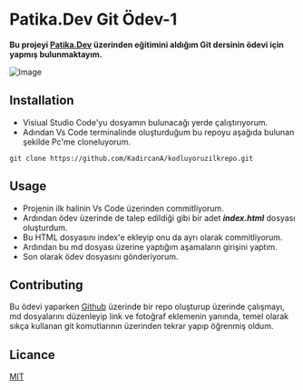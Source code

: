 # Patika.Dev Git Ödev-1

__Bu projeyi [Patika.Dev](https://app.patika.dev/) üzerinden eğitimini aldığım Git dersinin ödevi için yapmış bulunmaktayım.__

![Image](https://imgyukle.com/f/2022/05/19/RZxRwG.png)

## Installation

* Visiual Studio Code'yu dosyamın bulunacağı yerde çalıştırıyorum.
* Adından Vs Code terminalinde oluşturduğum bu repoyu aşağıda bulunan şekilde Pc'me cloneluyorum.

```
git clone https://github.com/KadircanA/kodluyoruzilkrepo.git
```

## Usage
* Projenin ilk halinin Vs Code üzerinden commitliyorum.
* Ardından ödev üzerinde de talep edildiği gibi bir adet ___index.html___ dosyası oluşturdum.
* Bu HTML dosyasını index'e ekleyip onu da ayrı olarak commitliyorum.
* Ardından bu md dosyası üzerine yaptığım aşamaların girişini yaptım.
* Son olarak ödev dosyasını gönderiyorum.

## Contributing

Bu ödevi yaparken [Github](https://github.com/) üzerinde bir repo oluşturup üzerinde çalışmayı, md dosyalarını düzenleyip link ve fotoğraf eklemenin yanında, temel olarak sıkça kullanan git komutlarının üzerinden tekrar yapıp öğrenmiş oldum. 

## Licance
[MIT](https://choosealicense.com/licenses/mit/)